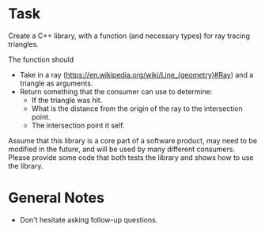 Task
==============================
Create a C++ library, with a function (and necessary types) for ray tracing triangles.

The function should
 - Take in a ray (https://en.wikipedia.org/wiki/Line_(geometry)#Ray) and a triangle as arguments.
 - Return something that the consumer can use to determine:
   - If the triangle was hit.
   - What is the distance from the origin of the ray to the intersection point.
   - The intersection point it self.

Assume that this library is a core part of a software product, may need to be modified in the future, and will be used by many different consumers.
Please provide some code that both tests the library and shows how to use the library.

General Notes
==================================

- Don't hesitate asking follow-up questions.